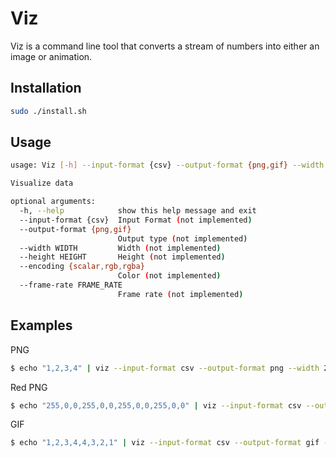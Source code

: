 # Viz

Viz is a command line tool that converts a stream of numbers into either an image or animation.

## Installation

```bash
sudo ./install.sh
```

## Usage
```bash
usage: Viz [-h] --input-format {csv} --output-format {png,gif} --width WIDTH --height HEIGHT [--encoding {scalar,rgb,rgba}] [--frame-rate FRAME_RATE]

Visualize data

optional arguments:
  -h, --help            show this help message and exit
  --input-format {csv}  Input Format (not implemented)
  --output-format {png,gif}
                        Output type (not implemented)
  --width WIDTH         Width (not implemented)
  --height HEIGHT       Height (not implemented)
  --encoding {scalar,rgb,rgba}
                        Color (not implemented)
  --frame-rate FRAME_RATE
                        Frame rate (not implemented)
```

## Examples

PNG
```bash
$ echo "1,2,3,4" | viz --input-format csv --output-format png --width 2 --height 2 --encoding scalar
```

Red PNG
```bash
$ echo "255,0,0,255,0,0,255,0,0,255,0,0" | viz --input-format csv --output-format png --width 2 --height 2 --encoding rgb
```

GIF
```bash
$ echo "1,2,3,4,4,3,2,1" | viz --input-format csv --output-format gif --width 2 --height 2 --frame-rate 30 --encoding scalar
```